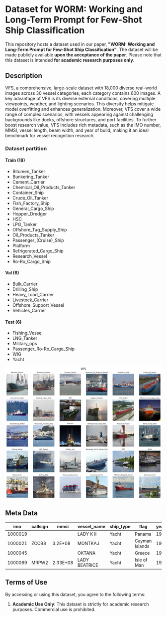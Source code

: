 # Dataset for WORM: Working and Long-Term Prompt for Few-Shot Ship Classification

This repository hosts a dataset used in our paper, **"WORM: Working and Long-Term Prompt for Few-Shot Ship Classification"**. The dataset will be made publicly available **upon the acceptance of the paper**. Please note that this dataset is intended **for academic research purposes only**.

## Description

VFS, a comprehensive, large-scale dataset with 18,000 diverse real-world images across 30 vessel categories, each category contains 600 images.
A key advantage of VFS is its diverse external conditions, covering multiple viewpoints, weather, and lighting scenarios. This diversity helps mitigate model overfitting and enhances generalization.
Moreover, VFS cover a wide range of complex scenarios, with vessels appearing against challenging backgrounds like docks, offshore structures, and port facilities.
To further boost research value, VFS includes rich metadata, such as the IMO number, MMSI, vessel length, beam width, and year of build, making it an ideal benchmark for vessel recognition research.
### Dataset partition

#### Train (18)
- Bitumen_Tanker
- Bunkering_Tanker
- Cement_Carrier
- Chemical_Oil_Products_Tanker
- Container_Ship
- Crude_Oil_Tanker
- Fish_Factory_Ship
- General_Cargo_Ship
- Hopper_Dredger
- HSC
- LPG_Tanker
- Offshore_Tug_Supply_Ship
- Oil_Products_Tanker
- Passenger_(Cruise)_Ship
- Platform
- Refrigerated_Cargo_Ship
- Research_Vessel
- Ro-Ro_Cargo_Ship

#### Val (6)
- Bulk_Carrier
- Drilling_Ship
- Heavy_Load_Carrier
- Livestock_Carrier
- Offshore_Support_Vessel
- Vehicles_Carrier

#### Test (6)
- Fishing_Vessel
- LNG_Tanker
- Military_ops
- Passenger_Ro-Ro_Cargo_Ship
- WIG
- Yacht

![](VFS.png)
## Meta Data
| imo     | callsign | mmsi     | vessel_name   | ship_type | flag           | year_of_build | length | beam |
| ------- | -------- | -------- | ------------- | --------- | -------------- | ------------- | ------ | ---- |
| 1000019 |          |          | LADY K II     | Yacht     | Panama         | 1961          | 57.6   | 8.8  |
| 1000021 | ZCCB8    | 3.2E+08  | MONTKAJ       | Yacht     | Cayman Islands | 1995          | 78     | 13   |
| 1000045 |          |          | OKTANA        | Yacht     | Greece         | 1995          | 38.5   | 7.48 |
| 1000069 | MRPW2    | 2.33E+08 | LADY BEATRICE | Yacht     | Isle of Man    | 1993          | 60     | 10   |

## Terms of Use

By accessing or using this dataset, you agree to the following terms:

1. **Academic Use Only**: This dataset is strictly for academic research purposes. Commercial use is prohibited.

